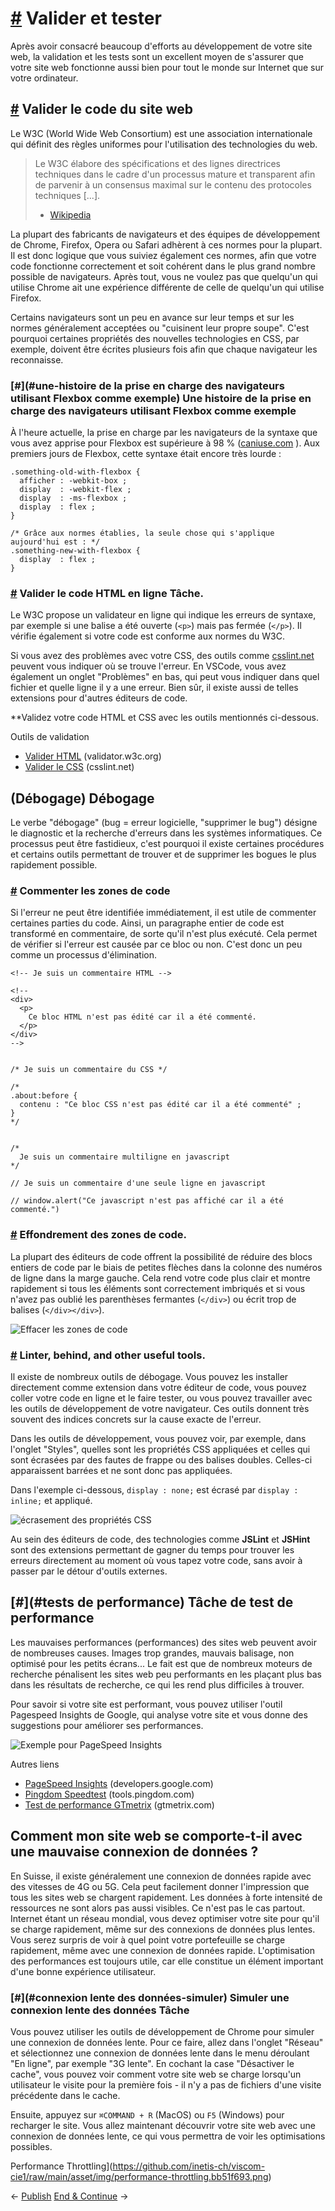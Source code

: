 [#](#validate-and-test) Valider et tester
=================================================

Après avoir consacré beaucoup d'efforts au développement de votre site web, la validation et les tests sont un excellent moyen de s'assurer que votre site web fonctionne aussi bien pour tout le monde sur Internet que sur votre ordinateur.

[#](#website-code-validate) Valider le code du site web
-----------------------------------------------------

Le W3C (World Wide Web Consortium) est une association internationale qui définit des règles uniformes pour l'utilisation des technologies du web.

> Le W3C élabore des spécifications et des lignes directrices techniques dans le cadre d'un processus mature et transparent afin de parvenir à un consensus maximal sur le contenu des protocoles techniques [...].  
> - [Wikipedia](https://de.wikipedia.org/wiki/World_Wide_Web_Consortium)

La plupart des fabricants de navigateurs et des équipes de développement de Chrome, Firefox, Opera ou Safari adhèrent à ces normes pour la plupart. Il est donc logique que vous suiviez également ces normes, afin que votre code fonctionne correctement et soit cohérent dans le plus grand nombre possible de navigateurs. Après tout, vous ne voulez pas que quelqu'un qui utilise Chrome ait une expérience différente de celle de quelqu'un qui utilise Firefox.

Certains navigateurs sont un peu en avance sur leur temps et sur les normes généralement acceptées ou "cuisinent leur propre soupe". C'est pourquoi certaines propriétés des nouvelles technologies en CSS, par exemple, doivent être écrites plusieurs fois afin que chaque navigateur les reconnaisse.

### [#](#une-histoire de la prise en charge des navigateurs utilisant Flexbox comme exemple) Une histoire de la prise en charge des navigateurs utilisant Flexbox comme exemple

À l'heure actuelle, la prise en charge par les navigateurs de la syntaxe que vous avez apprise pour Flexbox est supérieure à 98 % ([caniuse.com](https://caniuse.com/#feat=flexbox) ). Aux premiers jours de Flexbox, cette syntaxe était encore très lourde :

    .something-old-with-flexbox {
      afficher : -webkit-box ;
      display  : -webkit-flex ;
      display  : -ms-flexbox ;
      display  : flex ;
    }
    
    /* Grâce aux normes établies, la seule chose qui s'applique aujourd'hui est : */
    .something-new-with-flexbox {
      display  : flex ;
    }
    

### [#](#html-code-online-validate) Valider le code HTML en ligne Tâche.

Le W3C propose un validateur en ligne qui indique les erreurs de syntaxe, par exemple si une balise a été ouverte (`<p>`) mais pas fermée (`</p>`). Il vérifie également si votre code est conforme aux normes du W3C.

Si vous avez des problèmes avec votre CSS, des outils comme [csslint.net](http://csslint.net) peuvent vous indiquer où se trouve l'erreur. En VSCode, vous avez également un onglet "Problèmes" en bas, qui peut vous indiquer dans quel fichier et quelle ligne il y a une erreur. Bien sûr, il existe aussi de telles extensions pour d'autres éditeurs de code.

**Validez votre code HTML et CSS avec les outils mentionnés ci-dessous.

Outils de validation

* [Valider HTML](https://validator.w3.org) (validator.w3c.org)
* [Valider le CSS](http://csslint.net) (csslint.net)

(Débogage) Débogage
-------------------------

Le verbe "débogage" (bug = erreur logicielle, "supprimer le bug") désigne le diagnostic et la recherche d'erreurs dans les systèmes informatiques. Ce processus peut être fastidieux, c'est pourquoi il existe certaines procédures et certains outils permettant de trouver et de supprimer les bogues le plus rapidement possible.

### [#](#code-area-comment-out) Commenter les zones de code

Si l'erreur ne peut être identifiée immédiatement, il est utile de commenter certaines parties du code. Ainsi, un paragraphe entier de code est transformé en commentaire, de sorte qu'il n'est plus exécuté. Cela permet de vérifier si l'erreur est causée par ce bloc ou non. C'est donc un peu comme un processus d'élimination.

    <!-- Je suis un commentaire HTML -->
    
    <!--
    <div>
      <p>
        Ce bloc HTML n'est pas édité car il a été commenté.
      </p>
    </div>
    -->
    

    /* Je suis un commentaire du CSS */
    
    /*
    .about:before {
      contenu : "Ce bloc CSS n'est pas édité car il a été commenté" ;
    }
    */
    

    /* 
      Je suis un commentaire multiligne en javascript
    */
    
    // Je suis un commentaire d'une seule ligne en javascript
    
    // window.alert("Ce javascript n'est pas affiché car il a été commenté.")
    
    

### [#](#code-areas-collapse) Effondrement des zones de code.

La plupart des éditeurs de code offrent la possibilité de réduire des blocs entiers de code par le biais de petites flèches dans la colonne des numéros de ligne dans la marge gauche. Cela rend votre code plus clair et montre rapidement si tous les éléments sont correctement imbriqués et si vous n'avez pas oublié les parenthèses fermantes (`</div>`) ou écrit trop de balises (`</div></div>`).

![Effacer les zones de code](https://github.com/inetis-ch/viscom-cie1/raw/main/asset/img/code-folding.dff2e8a8.gif)

### [#](#Linter-behind-and-other-useful-tools) Linter, behind, and other useful tools.

Il existe de nombreux outils de débogage. Vous pouvez les installer directement comme extension dans votre éditeur de code, vous pouvez coller votre code en ligne et le faire tester, ou vous pouvez travailler avec les outils de développement de votre navigateur. Ces outils donnent très souvent des indices concrets sur la cause exacte de l'erreur.

Dans les outils de développement, vous pouvez voir, par exemple, dans l'onglet "Styles", quelles sont les propriétés CSS appliquées et celles qui sont écrasées par des fautes de frappe ou des balises doubles. Celles-ci apparaissent barrées et ne sont donc pas appliquées.

Dans l'exemple ci-dessous, `display : none;` est écrasé par `display : inline;` et appliqué.

![écrasement des propriétés CSS](https://github.com/inetis-ch/viscom-cie1/raw/main/asset/img/css-overwrite.5701253f.png)

Au sein des éditeurs de code, des technologies comme **JSLint** et **JSHint** sont des extensions permettant de gagner du temps pour trouver les erreurs directement au moment où vous tapez votre code, sans avoir à passer par le détour d'outils externes.

[#](#tests de performance) Tâche de test de performance
-------------------------------------------------

Les mauvaises performances (performances) des sites web peuvent avoir de nombreuses causes. Images trop grandes, mauvais balisage, non optimisé pour les petits écrans... Le fait est que de nombreux moteurs de recherche pénalisent les sites web peu performants en les plaçant plus bas dans les résultats de recherche, ce qui les rend plus difficiles à trouver.

Pour savoir si votre site est performant, vous pouvez utiliser l'outil Pagespeed Insights de Google, qui analyse votre site et vous donne des suggestions pour améliorer ses performances.

![Exemple pour PageSpeed Insights](https://github.com/inetis-ch/viscom-cie1/raw/main/asset/img/pagespeed-insights.c166e9f1.png)

Autres liens

* [PageSpeed Insights](https://developers.google.com/speed/pagespeed/insights/) (developers.google.com)
* [Pingdom Speedtest](https://tools.pingdom.com/) (tools.pingdom.com)
* [Test de performance GTmetrix](https://gtmetrix.com/) (gtmetrix.com)

Comment mon site web se comporte-t-il avec une mauvaise connexion de données ?
----------------------------------------------------------------------------------------------------------------------------------------------

En Suisse, il existe généralement une connexion de données rapide avec des vitesses de 4G ou 5G. Cela peut facilement donner l'impression que tous les sites web se chargent rapidement. Les données à forte intensité de ressources ne sont alors pas aussi visibles. Ce n'est pas le cas partout. Internet étant un réseau mondial, vous devez optimiser votre site pour qu'il se charge rapidement, même sur des connexions de données plus lentes. Vous serez surpris de voir à quel point votre portefeuille se charge rapidement, même avec une connexion de données rapide. L'optimisation des performances est toujours utile, car elle constitue un élément important d'une bonne expérience utilisateur.

### [#](#connexion lente des données-simuler) Simuler une connexion lente des données Tâche

Vous pouvez utiliser les outils de développement de Chrome pour simuler une connexion de données lente. Pour ce faire, allez dans l'onglet "Réseau" et sélectionnez une connexion de données lente dans le menu déroulant "En ligne", par exemple "3G lente". En cochant la case "Désactiver le cache", vous pouvez voir comment votre site web se charge lorsqu'un utilisateur le visite pour la première fois - il n'y a pas de fichiers d'une visite précédente dans le cache.

Ensuite, appuyez sur `⌘COMMAND + R` (MacOS) ou `F5` (Windows) pour recharger le site. Vous allez maintenant découvrir votre site web avec une connexion de données lente, ce qui vous permettra de voir les optimisations possibles.

Performance Throttling](https://github.com/inetis-ch/viscom-cie1/raw/main/asset/img/performance-throttling.bb51f693.png)

← [Publish](/guide/26_publish/) [End & Continue](/guide/28_end_continuing/) →
